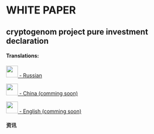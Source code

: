 # WHITE PAPER
## cryptogenom project pure investment declaration
#### Translations:

[<img src="https://upload.wikimedia.org/wikipedia/en/thumb/f/f3/Flag_of_Russia.svg/510px-Flag_of_Russia.svg.png" width="32px"/>  - Russian](https://github.com/cryptogenom/whitepaper/blob/master/RU.md)

[<img src="https://upload.wikimedia.org/wikipedia/commons/thumb/f/fa/Flag_of_the_People%27s_Republic_of_China.svg/250px-Flag_of_the_People%27s_Republic_of_China.svg.png" width="32px"/>  - China (comming soon)](https://github.com/cryptogenom/whitepaper/blob/master/CH.md)

[<img src="https://upload.wikimedia.org/wikipedia/en/thumb/a/ae/Flag_of_the_United_Kingdom.svg/250px-Flag_of_the_United_Kingdom.svg.png" width="32px"/>  - English (comming soon)](https://github.com/cryptogenom/whitepaper/blob/master/EN.md)


#### 资讯
